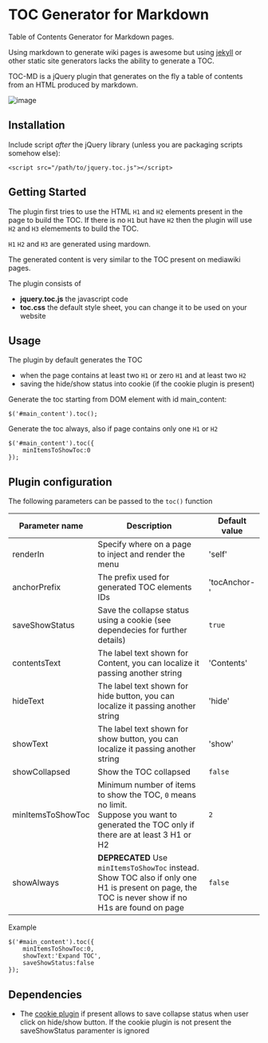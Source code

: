 TOC Generator for Markdown
==========================

Table of Contents Generator for Markdown pages.

Using markdown to generate wiki pages is awesome but using [jekyll](https://github.com/mojombo/jekyll) or other static site generators lacks the ability to generate a TOC.  

TOC-MD is a jQuery plugin that generates on the fly a table of contents from an HTML produced by markdown.

![image](example.png)

## Installation

Include script *after* the jQuery library (unless you are packaging scripts somehow else):

    <script src="/path/to/jquery.toc.js"></script>

## Getting Started

The plugin first tries to use the HTML `H1` and `H2` elements present in the page to build the TOC. If there is no `H1` but have `H2` then the plugin will use `H2` and `H3` elemements to build the TOC.

`H1` `H2` and `H3` are generated using mardown.

The generated content is very similar to the TOC present on mediawiki pages.  

The plugin consists of

* **jquery.toc.js** the javascript code
* **toc.css** the default style sheet, you can change it to be used on your website

## Usage

The plugin by default generates the TOC

* when the page contains at least two `H1` or zero `H1` and at least two `H2`
* saving the hide/show status into cookie (if the cookie plugin is present)

Generate the toc starting from DOM element with id main_content:

	$('#main_content').toc();

Generate the toc always, also if page contains only one `H1` or `H2`

	$('#main_content').toc({
		minItemsToShowToc:0
	});


## Plugin configuration

The following parameters can be passed to the `toc()` function

| Parameter name    | Description                                                                                                   | Default value |
|-------------------|---------------------------------------------------------------------------------------------------------------|---------------|
| renderIn          | Specify where on a page to inject and render the menu                                                         | 'self'        |
| anchorPrefix      | The prefix used for generated TOC elements IDs                                                                | 'tocAnchor-'  |
| saveShowStatus    | Save the collapse status using a cookie (see dependecies for further details)                                 | `true`        |
| contentsText      | The label text shown for Content, you can localize it passing another string                                  | 'Contents'    |
| hideText          | The label text shown for hide button, you can localize it passing another string                              | 'hide'        |
| showText          | The label text shown for show button, you can localize it passing another string                              | 'show'        |
| showCollapsed    | Show the TOC collapsed                                                                            | `false`       |
| minItemsToShowToc | Minimum number of items to show the TOC, `0` means no limit.<br/>Suppose you want to generated the TOC only if there are at least 3 H1 or H2 | `2`  |
| showAlways        | **DEPRECATED** Use `minItemsToShowToc` instead.<br/>Show TOC also if only one H1 is present on page, the TOC is never show if no H1s are found on page            | `false`       |

Example

	$('#main_content').toc({
		minItemsToShowToc:0,
		showText:'Expand TOC',
		saveShowStatus:false
	});

## Dependencies

* The [cookie plugin](https://github.com/carhartl/jquery-cookie) if present allows to save collapse status when user click on hide/show button. If the cookie plugin is not present the saveShowStatus paramenter is ignored
